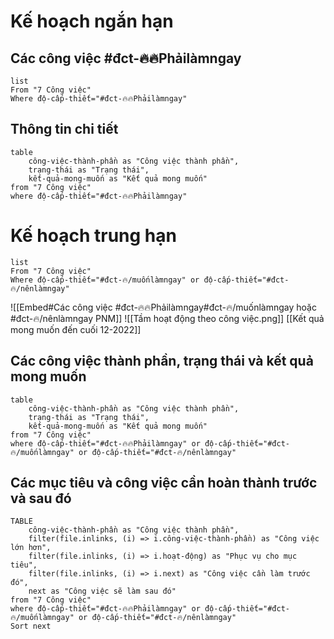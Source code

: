 # Kế hoạch ngắn hạn
## Các công việc #đct-🔥🔥Phảilàmngay
```dataview
list
From "7 Công việc" 
Where độ-cấp-thiết="#đct-🔥🔥Phảilàmngay" 
```

## Thông tin chi tiết
```dataview 
table 
	công-việc-thành-phần as "Công việc thành phần", 
	trạng-thái as "Trạng thái", 
	kết-quả-mong-muốn as "Kết quả mong muốn"
from "7 Công việc" 
where độ-cấp-thiết="#đct-🔥🔥Phảilàmngay"
```
# Kế hoạch trung hạn
```dataview
list
From "7 Công việc" 
Where độ-cấp-thiết="#đct-🔥/muốnlàmngay" or độ-cấp-thiết="#đct-🔥/nênlàmngay" 
```
![[Embed#Các công việc #đct-🔥🔥Phảilàmngay#đct-🔥/muốnlàmngay hoặc #đct-🔥/nênlàmngay PNM]]
![[Tầm hoạt động theo công việc.png]]
[[Kết quả mong muốn đến cuối 12-2022]]
## Các công việc thành phần, trạng thái và kết quả mong muốn
```dataview 
table 
	công-việc-thành-phần as "Công việc thành phần", 
	trạng-thái as "Trạng thái", 
	kết-quả-mong-muốn as "Kết quả mong muốn"
from "7 Công việc" 
where độ-cấp-thiết="#đct-🔥🔥Phảilàmngay" or độ-cấp-thiết="#đct-🔥/muốnlàmngay" or độ-cấp-thiết="#đct-🔥/nênlàmngay"  
```
## Các mục tiêu và công việc cần hoàn thành trước và sau đó
```dataview
TABLE
	công-việc-thành-phần as "Công việc thành phần", 
	filter(file.inlinks, (i) => i.công-việc-thành-phần) as "Công việc lớn hơn", 
	filter(file.inlinks, (i) => i.hoạt-động) as "Phục vụ cho mục tiêu", 
	filter(file.inlinks, (i) => i.next) as "Công việc cần làm trước đó",
	next as "Công việc sẽ làm sau đó"
from "7 Công việc"   
where độ-cấp-thiết="#đct-🔥🔥Phảilàmngay" or độ-cấp-thiết="#đct-🔥/muốnlàmngay" or độ-cấp-thiết="#đct-🔥/nênlàmngay"  
Sort next
```
